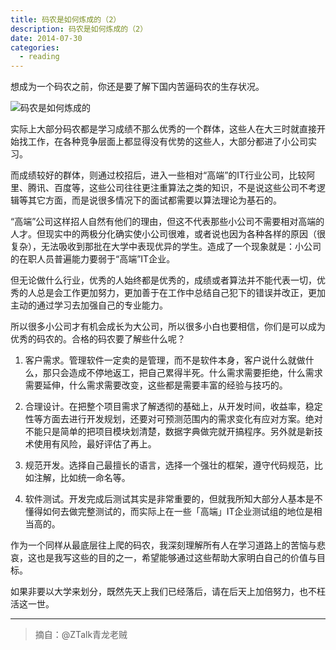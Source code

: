 ```yaml
---
title: 码农是如何炼成的（2）
description: 码农是如何炼成的（2）
date: 2014-07-30
categories:
  - reading
---
```


想成为一个码农之前，你还是要了解下国内苦逼码农的生存状况。

![码农是如何炼成的](/images/posts/2014-07-30-code-famer.jpg)

实际上大部分码农都是学习成绩不那么优秀的一个群体，这些人在大三时就直接开始找工作，在各种竞争层面上都显得没有优势的这些人，大部分都进了小公司实习。

而成绩较好的群体，则通过校招后，进入一些相对“高端”的IT行业公司，比较阿里、腾讯、百度等，这些公司往往更注重算法之类的知识，不是说这些公司不考逻辑等其它方面，而是说很多情况下的面试都需要以算法理论为基石的。

“高端”公司这样招人自然有他们的理由，但这不代表那些小公司不需要相对高端的人才。但现实中的两极分化确实使小公司很难，或者说也因为各种各样的原因（很复杂），无法吸收到那批在大学中表现优异的学生。造成了一个现象就是：小公司的在职人员普遍能力要弱于“高端”IT企业。

但无论做什么行业，优秀的人始终都是优秀的，成绩或者算法并不能代表一切，优秀的人总是会工作更加努力，更加善于在工作中总结自己犯下的错误并改正，更加主动的通过学习去加强自己的专业能力。

所以很多小公司才有机会成长为大公司，所以很多小白也要相信，你们是可以成为优秀的码农的。合格的码农要了解些什么呢？

1. 客户需求。管理软件一定卖的是管理，而不是软件本身，客户说什么就做什么，那只会造成不停地返工，把自己累得半死。什么需求需要拒绝，什么需求需要延伸，什么需求需要改变，这些都是需要丰富的经验与技巧的。

2. 合理设计。在把整个项目需求了解透彻的基础上，从开发时间，收益率，稳定性等方面去进行开发规划，还要对可预测范围内的需求变化有应对方案。绝对不能只是简单的把项目模块划清楚，数据字典做完就开搞程序。另外就是新技术使用有风险，最好评估了再上。

3. 规范开发。选择自己最擅长的语言，选择一个强壮的框架，遵守代码规范，比如注解，比如统一命名等。

4. 软件测试。开发完成后测试其实是非常重要的，但就我所知大部分人基本是不懂得如何去做完整测试的，而实际上在一些「高端」IT企业测试组的地位是相当高的。

作为一个同样从最底层往上爬的码农，我深刻理解所有人在学习道路上的苦恼与悲哀，这也是我写这些的目的之一，希望能够通过这些帮助大家明白自己的价值与目标。

如果非要以大学来划分，既然先天上我们已经落后，请在后天上加倍努力，也不枉活这一世。

---

>摘自：@ZTalk青龙老贼

